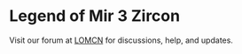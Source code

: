 # Legend of Mir 3 Zircon

Visit our forum at [LOMCN](http://www.lomcn.org/forum/forumdisplay.php?735) for discussions, help, and updates.

